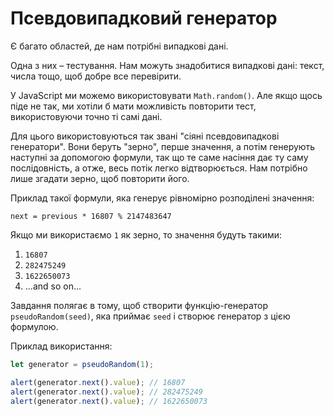 
# Псевдовипадковий генератор

Є багато областей, де нам потрібні випадкові дані.

Одна з них – тестування. Нам можуть знадобитися випадкові дані: текст, числа тощо, щоб добре все перевірити.

У JavaScript ми можемо використовувати `Math.random()`. Але якщо щось піде не так, ми хотіли б мати можливість повторити тест, використовуючи точно ті самі дані.

Для цього використовуються так звані "сіяні псевдовипадкові генератори". Вони беруть "зерно", перше значення, а потім генерують наступні за допомогою формули, так що те саме насіння дає ту саму послідовність, а отже, весь потік легко відтворюється. Нам потрібно лише згадати зерно, щоб повторити його.

Приклад такої формули, яка генерує рівномірно розподілені значення:

```
next = previous * 16807 % 2147483647
```

Якщо ми використаємо `1` як зерно, то значення будуть такими:
1. `16807`
2. `282475249`
3. `1622650073`
4. ...and so on...

Завдання полягає в тому, щоб створити функцію-генератор `pseudoRandom(seed)`, яка приймає `seed` і створює генератор з цією формулою.

Приклад використання:

```js
let generator = pseudoRandom(1);

alert(generator.next().value); // 16807
alert(generator.next().value); // 282475249
alert(generator.next().value); // 1622650073
```
